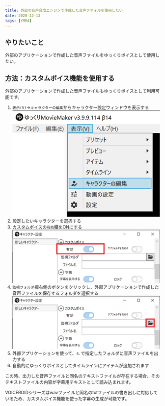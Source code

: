```yaml
---
title: 外部の音声合成エンジンで作成した音声ファイルを使用したい
date: 2020-12-13
tags: [YMM4]
---
```

## やりたいこと
外部のアプリケーションで作成した音声ファイルをゆっくりボイスとして使用したい。

## 方法：カスタムボイス機能を使用する
外部のアプリケーションで作成した音声ファイルもゆっくりボイスとして利用可能です。

1. `表示(V)`→`キャラクターの編集`からキャラクター設定ウィンドウを表示する
![スクリーンショット](外部の音声合成エンジンで作成した音声ファイルを使用したい-1.png)
1. 設定したいキャラクターを選択する
1. カスタムボイスの`有効`欄をONにする
![スクリーンショット](外部の音声合成エンジンで作成した音声ファイルを使用したい-2.png)
1. `監視フォルダ`欄右側のボタンをクリックし、外部アプリケーションで作成した音声ファイルを保存するフォルダを選択する
![スクリーンショット](外部の音声合成エンジンで作成した音声ファイルを使用したい-3.png)
1. 外部アプリケーションを使って、`4.`で指定したフォルダに音声ファイルを出力する
1. 自動的にゆっくりボイスとしてタイムラインにアイテムが追加されます

この時、出力した音声ファイルと同名のテキストファイルが存在する場合、そのテキストファイルの内容が字幕用テキストとして読み込まれます。

VOICEROIDシリーズはwavファイルと同名のtxtファイルの書き出しに対応しているため、カスタムボイス機能を使った字幕の生成が可能です。
<Flex>
    <AmazonCard item="B072LN3WM8"/>
    <AmazonCard item="B078213JVP"/>
    <AmazonCard item="B071LJJG9H"/>
    <AmazonCard item="B01MF9A8SM"/>
</Flex>
